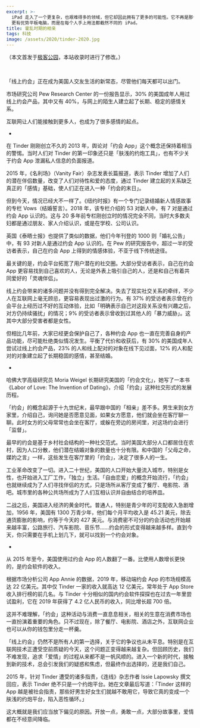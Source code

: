 ```yaml
---
excerpt: >-
  iPad 走入了一个更复杂，也艰难得多的领域，但它却因此拥有了更多的可能性。它不再是那个只在七个应用场景下比 iPhone
  更有优势平板电脑，而是在每个人手上用法都截然不同的 iPad。
title: 霍乱时期的相亲
tags: 科技
image: /assets/2020/tinder-2020.jpg
---
```


（本文首发于[极客公园](https://www.geekpark.net/news/255611)，本站收录时进行了修改。）

<br>

「线上约会」正在成为美国人交友生活的新常态，尽管他们每天都可以出门。

市场研究公司 Pew Research Center 的一份报告显示，30% 的美国成年人用过线上约会产品，其中又有 40%，与网上的陌生人建立起了长期、稳定的感情关系。

互联网让人们能接触到更多人，也成为了很多感情的起点。

-

在 Tinder 刚刚创立不久的 2013 年，舆论对「约会 App」这个概念还保持着相当的警惕。当时人们对 Tinder 的第一印象还只是「肤浅的约炮工具」，也有不少关于约会 App 泄漏私人信息的负面报道。

2015 年，《名利场》（Vanity Fair）杂志发表长篇报道，表示 Tinder 增加了人们的潜在伴侣数量，改变了人们对待性和爱的态度，通过 Tinder 建立起的关系缺乏真正的「感情」基础，使人们正在进入一种「约会的末日」。

但到今天，情况已经大不一样了。《纽约时报》有一个专门记录结婚新人情感故事的专栏 Vows（结婚誓言）。2018 年，该专栏介绍的 53 对新人中，有 7 对是通过约会 App 认识的。这与 20 多年前专栏刚创立时的情况完全不同，当时大多数夫妇都是通过朋友、家人介绍认识，或是在学校、公司认识。

英国《泰晤士报》也提供了类似的数据，他们今年刊登的 1000 则「婚礼公告」中，有 93 对新人是通过约会 App 认识的。在 Pew 的研究报告中，超过一半的受访者表示，自己在约会 App 上得到的情感体验，不亚于线下传统途径。

最关键的是，约会平台拓宽了用户潜在的社交圈。大部分受访者表示，自己在约会 App 更容易找到自己喜欢的人，无论是外表上吸引自己的人，还是和自己有着共同爱好的「灵魂伴侣」。

线上约会带来的诸多问题并没有得到完全解决。失去了现实社交关系的牵绊，不少人在互联网上毫无顾忌，更容易表现出过激的行为。有 37% 的受访者表示曾在约会平台上经历过不好的互动体验，比如「明确表示自己对这段关系没有兴趣之后，对方仍持续骚扰」的情况；9% 的受访者表示曾收到过其他人的「暴力威胁」。这其中大部分受害者都是女性。

但相比几年前，大家已经更会保护自己了，各种约会 App 也一直在完善自身的产品功能，尽可能杜绝类似情况发生。平衡了代价和收获后，有 30% 的美国成年人尝试过线上约会产品，23% 的人和线上配对的对象在线下见过面，12% 的人和配对的对象建立起了长期稳固的感情，甚至结婚。

-

哈佛大学高级研究员 Moria Weigel 长期研究美国的「约会文化」，她写了一本书《Labor of Love: The Invention of Dating》，介绍「约会」这种社交形式的发展历程。

「约会」的概念起源于十九世纪末，最早跟中国的「相亲」差不多。男生来到女方家里，介绍自己，询问她是否愿意见面，如果女方愿意，他们就会坐在客厅聊一聊。此时女方的父母常常也会坐在客厅，或躲在旁边的房间里，对这场约会进行「监督」。

最早的约会是基于乡村社会结构的一种社交范式。当时美国大部分人口都居住在农村，因为人口分散，他们潜在结婚对象的数量也十分有限。和中国的「父母之命，媒妁之言」一样，这些发生在客厅里的「约会」，决定了很多人的一生。

工业革命改变了一切。进入二十世纪，美国的人口开始大量流入城市，特别是女性，也开始进入工厂工作，「独立」生活。「自由恋爱」的概念开始流行，「约会」也就继续成为了人们寻找伴侣的方式，只是场所从客厅变成了餐厅、电影院、酒吧。城市里的各种公共场所成为了人们互相认识并自由结合的培养皿。

二战之后，美国进入经济的黄金时代。普通人，特别是青少年的可支配收入急剧增加，1956 年，美国有 1300 万青少年，他们每个月平均收入是 45.21 美元，除去通货膨胀的影响，约等于今天的 427 美元。与消费密不可分的约会活动也开始越来越丰富，公路旅行、汽车影院、音乐节……约会的形式变得越来越多样。直到今天，你只需要在手机上划几下，就可以找到一个约会对象。

-

从 2015 年至今，美国使用过约会 App 的人数翻了一番。比使用人数增长更快的，是约会软件的收入。

根据市场分析公司 App Annie 的数据，2019 年，移动端约会 App 的市场规模高达 22 亿美元。其中仅 Tinder 一家的收入就高达 12 亿美元，常年处于 App Store 收入排行榜的前几名。与 Tinder 十分相似的国内约会软件探探也在过去一年里尝试盈利，它在 2019 年获得了 4.2 亿人民币的收入，同比增长超 700 倍。

这并不难理解，「约会」这种活动与消费一直息息相关，相关的生意在消费市场也一直扮演着重要的角色。只不过现在，除了餐厅、电影院、酒店之外，互联网企业也可以从你的钱包里分走一杯羹。

「线上约会」仍然不是所有人的第一选择，关于它的争议也从未平息。特别是在互联网技术正遭受空前质疑的今天，这个问题正变得越来越复杂。但回顾历史，我们不难发现，追求「爱情」的过程从来都不是一帆风顺的。进入一个新的时代，接触到新的技术，总会引发我们的疑惑和焦虑，但最终作出选择的，还是我们自己。

2015 年，针对 Tinder 遭受的诸多指责，《连线》杂志作者 Issie Lapowsky 撰文回应，表示 Tinder 绝不只是一个约炮平台。她在文章最后写道：「Tinder 这样的 App 越是被社会指责，那些好男生好女生们就越不敢用它，导致它真的变成一个肤浅的约炮平台，陷入恶性循环。」

这大概就是我们应当放下偏见的原因。开放一点，勇敢一点，大部分故事里，爱情都在不经意间降临。

